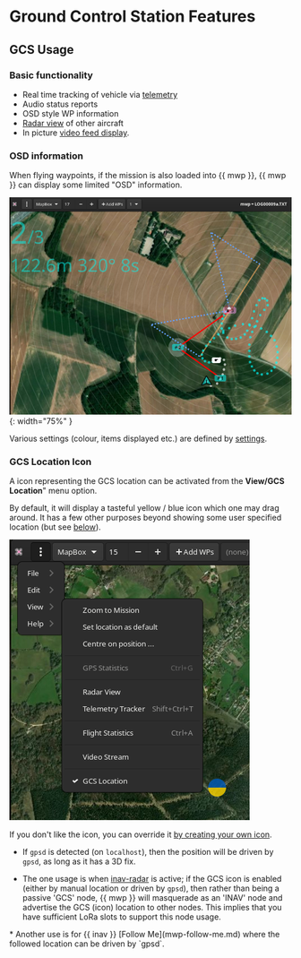 # Ground Control Station Features

## GCS Usage

### Basic functionality

* Real time tracking of vehicle via [telemetry](mwp-multi-procotol.md)
* Audio status reports
* OSD style WP information
* [Radar view](mwp-Radar-View.md) of other aircraft
* In picture [video feed display](mwp_video_player.md).

### OSD information

When flying waypoints, if the mission is also loaded into {{ mwp }}, {{ mwp }} can display some limited "OSD" information.

![mwp-osd](images/mwp-osd.png){: width="75%" }

Various settings (colour, items displayed etc.) are defined by [settings](mwp-Configuration.md#dconf-gsettings).

### GCS Location Icon

A icon representing the GCS location can be activated from the **View/GCS Location**" menu option.

By default, it will display a tasteful yellow / blue icon which one may drag around. It has a few other  purposes beyond showing some user specified location (but see [below](#radar)).

![GCS-Icon](images/gcs-icon.png)

If you don't like the icon, you can override it [by creating your own icon](mwp-Configuration.md#settings-precedence-and-user-updates).

* If `gpsd` is detected (on `localhost`), then the position will be driven by `gpsd`, as long as it has  a 3D fix.

* <span id="radar">The one  usage is when [inav-radar](mwp-Radar-View.md) is active; if the GCS icon is enabled (either by manual location or driven by `gpsd`), then rather than being a passive 'GCS' node, {{ mwp }} will masquerade as an 'INAV' node and advertise the GCS (icon) location to other nodes. This implies that you have sufficient LoRa slots to support this node usage.
</span>
* Another use is for {{ inav }} [Follow Me](mwp-follow-me.md) where the followed location can be driven by `gpsd`.
